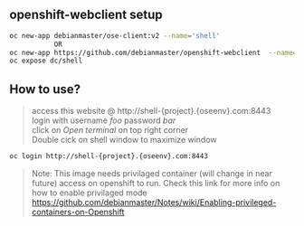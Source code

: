 ## openshift-webclient setup
```sh
oc new-app debianmaster/ose-client:v2 --name='shell'
           OR
oc new-app https://github.com/debianmaster/openshift-webclient  --name='shell'
oc expose dc/shell
```

## How to use?
> access this website @    http://shell-{project}.{oseenv}.com:8443   
> login with username    *foo*   password  *bar*  
> click on *Open terminal*  on top right corner  
> Double cick on shell window to maximize window  

```sh
oc login http://shell-{project}.{oseenv}.com:8443
```





>  Note:   This image needs privilaged container (will change in near future)  access on openshift to run.
Check this link for more info on how to enable privilaged mode https://github.com/debianmaster/Notes/wiki/Enabling-privileged-containers-on-Openshift

